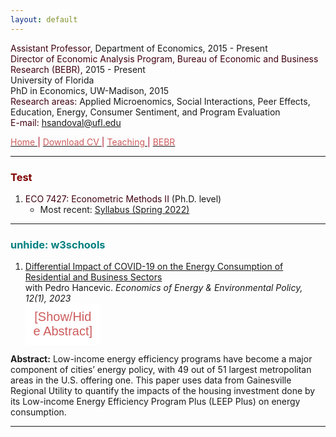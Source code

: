 ```yaml
---
layout: default
---
```


<script type="text/javascript">
  function unhide(divID) {
    var item = document.getElementById(divID);
    if (item) {
      item.className=(item.className=='hidden')?'unhidden':'hidden';
    }
  }
</script>


<span style="color: #3F000F"> Assistant Professor, </span> Department of Economics, 2015 - Present  
<span style="color: #3F000F"> Director of Economic Analysis Program, Bureau of Economic and Business Research (BEBR), </span>  2015 - Present  
University of Florida  
PhD in Economics, UW-Madison, 2015  
<span style="color: #3F000F"> Research areas: </span> Applied Microenomics, Social Interactions, Peer Effects, Education, Energy, Consumer Sentiment, and Program Evaluation  
<span style="color: #3F000F"> E-mail: </span> [hsandoval@ufl.edu](mailto:hsandoval@ufl.edu) 

[<span style="color: IndianRed"> Home </span>](index.html) <span style="color: #A70D2A"> &#124; </span> <a href="https://hhsandoval.github.io/CVHHSG.pdf" target="_blank"> <span style="color: IndianRed"> Download CV </span> </a> <span style="color: #A70D2A"> &#124; </span> [<span style="color: IndianRed"> Teaching </span>](teaching.html) <span style="color: #A70D2A"> &#124; </span> [<span style="color: IndianRed"> BEBR </span>](bebr.html)

* * *

### <span style="color: maroon"> Test </span>

1. <span style="color: #3F000F"> ECO 7427: Econometric Methods II </span> (Ph.D. level) 
    * Most recent: [Syllabus (Spring 2022)](https://hhsandoval.github.io/E7427S2022.pdf)

* * *

### <span style="color: teal"> unhide: w3schools </span>

<style>
.block {
  display: block;
  width: 25%;
  border: none;
  background-color: white;
  color: IndianRed;
  padding: 10px 10px;
  font-size: 20px;
  cursor: pointer;
  text-align: center;
}

.block:hover {
  background-color: #ddd;
  color: IndianRed;
}
</style>



1. [Differential Impact of COVID-19 on the Energy Consumption of Residential and Business Sectors](http://www.iaee.org/eeep/issue/450)  
   with Pedro Hancevic. *Economics of Energy & Environmental Policy, 12(1), 2023* <br>
<button class="block" onclick="myFunction()"> [Show/Hide Abstract] </button>   
<div id="myDIV">
<b>Abstract:</b> Low-income energy efficiency programs have become a major component of cities’ energy policy, with 49 out of 51 largest metropolitan areas in the U.S. offering one. This paper uses data from Gainesville Regional Utility to quantify the impacts of the housing investment done by its Low-income Energy Efficiency Program Plus (LEEP Plus) on energy consumption. 
</div>

<script>
function myFunction() {
  var x = document.getElementById("myDIV");
  if (x.style.display === "none") {
    x.style.display = "block";
  } else {
    x.style.display = "none";
  }
}
</script>




* * *

 <!--
view-source:http://davidyyang.com/

#### <span style="color: #A70D2A"> unhide: real </span>

<p style="font-weight:600"> Syllabus </p>
<p style="padding-left:30px;padding-bottom:0px;margin-top:-3px;font-size:11px">Hector H. Sandoval</p>  <br>
<p style="padding-left:30px;padding-bottom:10px;margin-top:-1px;font-size:11px;"> <a href="javascript:unhide('ABShhsg');">[Show/Hide Abstract]</a> <br>
<a href="https://hhsandoval.github.io/E7427S2022.pdf" target="_blank">[Most recent: Spring 2022]</a> <br>
<div id="ABShhsg" class="hidden"> Abstract: data analysis showing X + Y.
</div>
</p>

#### <span style="color: teal"> unhide: another version </span>

<p> <a href="https://hhsandoval.github.io/E7427S2022.pdf" target="_blank"> Syllabus </a> by Hector <br> 
<a href="javascript:unhide('balls');"> [Show/Hide Abstract} </a>
<div id="balls" class="abstract" style="display:none;"> Abstract: data analysis showing X + Y.
</div>
</p>

<p style="margin-bottom: 10"> &nbsp; &nbsp; 1. &nbsp; <a href="https://hhsandoval.github.io/E7427S2022.pdf"> Syllabus </a> <br> 
&nbsp; &nbsp; &nbsp; &nbsp; &nbsp; <font color=FF4F00> <i> University of Florida. </i></font>  &nbsp; &nbsp; &nbsp; &nbsp; <br> 
<font size="2">[<a id="hhsg_link" href="javascript:expandIt('hhsg');" font size="2"; style="color: #48AE00"> Show Abstract</a>]<br /> <div id="hhsg" style="display: none" class="abstract">
<p style="margin-left:4em; margin-right: 45%; text-align:justify" > <b> Abstract: </b> 
Hola, me llamo Hector. </div> </p> </font size="3">
-->


   
